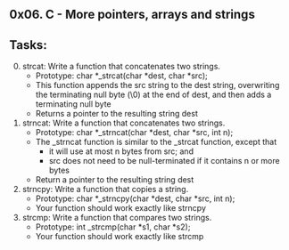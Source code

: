 0x06. C - More pointers, arrays and strings
-------------------------------------------
## Tasks:
0. strcat: Write a function that concatenates two strings.
	* Prototype: char *_strcat(char *dest, char *src);
	* This function appends the src string to the dest string, overwriting the terminating null byte (\0) at the end of dest, and then adds a terminating null byte
	* Returns a pointer to the resulting string dest
1. strncat: Write a function that concatenates two strings.
	* Prototype: char *_strncat(char *dest, char *src, int n);
	* The _strncat function is similar to the _strcat function, except that
		* it will use at most n bytes from src; and
		* src does not need to be null-terminated if it contains n or more bytes
	* Return a pointer to the resulting string dest
2. strncpy: Write a function that copies a string.
	* Prototype: char *_strncpy(char *dest, char *src, int n);
	* Your function should work exactly like strncpy
3. strcmp: Write a function that compares two strings.
	* Prototype: int _strcmp(char *s1, char *s2);
	* Your function should work exactly like strcmp

